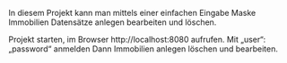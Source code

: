 In diesem Projekt kann man mittels einer einfachen Eingabe Maske Immobilien Datensätze anlegen bearbeiten und löschen.


Projekt starten, im Browser http://localhost:8080  aufrufen.
Mit „user“: „password“ anmelden
Dann Immobilien anlegen löschen und bearbeiten.
